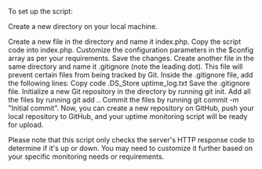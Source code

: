 To set up the script:

Create a new directory on your local machine.

Create a new file in the directory and name it index.php.
Copy the script code into index.php.
Customize the configuration parameters in the $config array as per your requirements.
Save the changes.
Create another file in the same directory and name it .gitignore (note the leading dot). This file will prevent certain files from being tracked by Git.
Inside the .gitignore file, add the following lines:
Copy code
.DS_Store
uptime_log.txt
Save the .gitignore file.
Initialize a new Git repository in the directory by running git init.
Add all the files by running git add ..
Commit the files by running git commit -m "Initial commit".
Now, you can create a new repository on GitHub, push your local repository to GitHub, and your uptime monitoring script will be ready for upload.

Please note that this script only checks the server's HTTP response code to determine if it's up or down. You may need to customize it further based on your specific monitoring needs or requirements.

